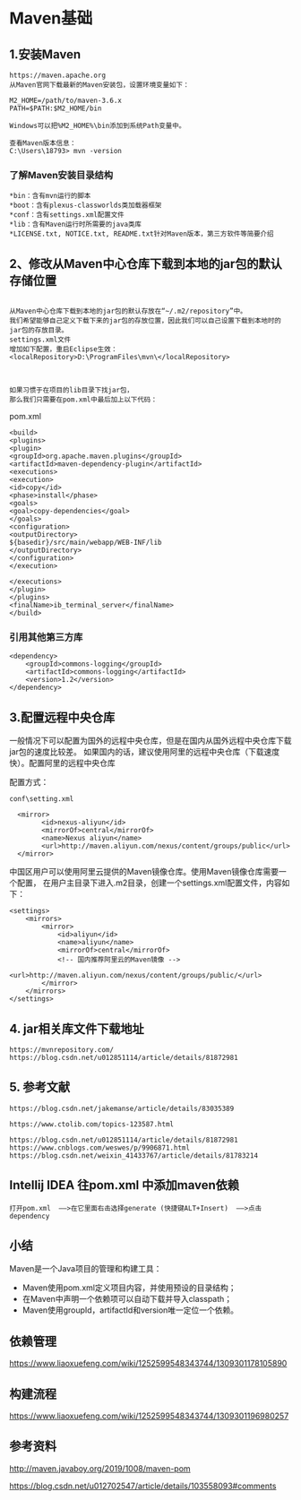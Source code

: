 # Maven基础
## 1.安装Maven

``` 
https://maven.apache.org
从Maven官网下载最新的Maven安装包，设置环境变量如下：

M2_HOME=/path/to/maven-3.6.x
PATH=$PATH:$M2_HOME/bin

Windows可以把%M2_HOME%\bin添加到系统Path变量中。

查看Maven版本信息：
C:\Users\18793> mvn -version

```

### 了解Maven安装目录结构
```
*bin：含有mvn运行的脚本
*boot：含有plexus-classworlds类加载器框架
*conf：含有settings.xml配置文件
*lib：含有Maven运行时所需要的java类库
*LICENSE.txt, NOTICE.txt, README.txt针对Maven版本，第三方软件等简要介绍
```

## 2、修改从Maven中心仓库下载到本地的jar包的默认存储位置
``` 

从Maven中心仓库下载到本地的jar包的默认存放在“~/.m2/repository”中。
我们希望能够自己定义下载下来的jar包的存放位置，因此我们可以自己设置下载到本地时的jar包的存放目录。
settings.xml文件
增加如下配置，重启Eclipse生效：
<localRepository>D:\ProgramFiles\mvn\</localRepository> 



如果习惯于在项目的lib目录下找jar包，
那么我们只需要在pom.xml中最后加上以下代码：
```
pom.xml
```
<build>
<plugins>
<plugin>
<groupId>org.apache.maven.plugins</groupId>
<artifactId>maven-dependency-plugin</artifactId>
<executions>
<execution>
<id>copy</id>
<phase>install</phase>
<goals>
<goal>copy-dependencies</goal>
</goals>
<configuration>
<outputDirectory>
${basedir}/src/main/webapp/WEB-INF/lib
</outputDirectory>
</configuration>
</execution>

</executions>
</plugin>
</plugins>
<finalName>ib_terminal_server</finalName>
</build>
```

### 引用其他第三方库

``` 
<dependency>
    <groupId>commons-logging</groupId>
    <artifactId>commons-logging</artifactId>
    <version>1.2</version>
</dependency>
```

## 3.配置远程中央仓库

一般情况下可以配置为国外的远程中央仓库，但是在国内从国外远程中央仓库下载jar包的速度比较差。
如果国内的话，建议使用阿里的远程中央仓库（下载速度快）。配置阿里的远程中央仓库

配置方式：
```
conf\setting.xml

  <mirror>
        <id>nexus-aliyun</id>
        <mirrorOf>central</mirrorOf>
        <name>Nexus aliyun</name>
        <url>http://maven.aliyun.com/nexus/content/groups/public</url>
  </mirror>

```

中国区用户可以使用阿里云提供的Maven镜像仓库。使用Maven镜像仓库需要一个配置，
在用户主目录下进入.m2目录，创建一个settings.xml配置文件，内容如下：

``` 
<settings>
    <mirrors>
        <mirror>
            <id>aliyun</id>
            <name>aliyun</name>
            <mirrorOf>central</mirrorOf>
            <!-- 国内推荐阿里云的Maven镜像 -->
            <url>http://maven.aliyun.com/nexus/content/groups/public/</url>
        </mirror>
    </mirrors>
</settings>
```


## 4. jar相关库文件下载地址

``` 
https://mvnrepository.com/
https://blog.csdn.net/u012851114/article/details/81872981
```


## 5. 参考文献
``` 
https://blog.csdn.net/jakemanse/article/details/83035389

https://www.ctolib.com/topics-123587.html

https://blog.csdn.net/u012851114/article/details/81872981
https://www.cnblogs.com/weswes/p/9906871.html
https://blog.csdn.net/weixin_41433767/article/details/81783214
```

## Intellij IDEA 往pom.xml 中添加maven依赖
```
打开pom.xml  ——>在它里面右击选择generate (快捷键ALT+Insert)  ——>点击dependency
```



## 小结

Maven是一个Java项目的管理和构建工具：

 -  Maven使用pom.xml定义项目内容，并使用预设的目录结构；
 - 在Maven中声明一个依赖项可以自动下载并导入classpath；
 - Maven使用groupId，artifactId和version唯一定位一个依赖。


## 依赖管理

https://www.liaoxuefeng.com/wiki/1252599548343744/1309301178105890

## 构建流程
https://www.liaoxuefeng.com/wiki/1252599548343744/1309301196980257

## 参考资料
http://maven.javaboy.org/2019/1008/maven-pom

https://blog.csdn.net/u012702547/article/details/103558093#comments